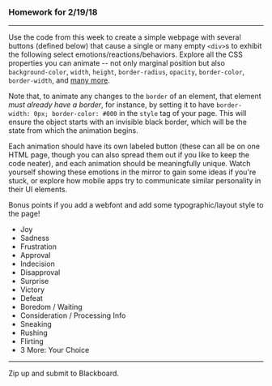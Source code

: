 ### Homework for 2/19/18

---

Use the code from this week to create a simple webpage with several buttons (defined below) that cause a single or many empty `<div>`s to exhibit the following select emotions/reactions/behaviors. Explore all the CSS properties you can animate -- not only marginal position but also `background-color`, `width`, `height`, `border-radius`, `opacity`, `border-color`, `border-width`, and [many more](https://www.w3schools.com/cssref/default.asp). 

Note that, to animate any changes to the `border` of an element, that element *must already have a border*, for instance, by setting it to have `border-width: 0px; border-color: #000` in the `style` tag of your page. This will ensure the object starts with an invisible black border, which will be the state from which the animation begins.

Each animation should have its own labeled button (these can all be on one HTML page, though you can also spread them out if you like to keep the code neater), and each animation should be meaningfully unique. Watch yourself showing these emotions in the mirror to gain some ideas if you're stuck, or explore how mobile apps try to communicate similar personality in their UI elements.

Bonus points if you add a webfont and add some typographic/layout style to the page! 

- Joy
- Sadness
- Frustration
- Approval
- Indecision
- Disapproval
- Surprise
- Victory
- Defeat
- Boredom / Waiting
- Consideration / Processing Info
- Sneaking 
- Rushing
- Flirting
- 3 More: Your Choice 

-----

Zip up and submit to Blackboard.
